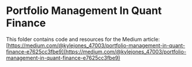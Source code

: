 # Portfolio Management In Quant Finance

This folder contains code and resources for the Medium article:
[https://medium.com/@kylejones_47003/portfolio-management-in-quant-finance-e7625cc3fbe9](https://medium.com/@kylejones_47003/portfolio-management-in-quant-finance-e7625cc3fbe9)
